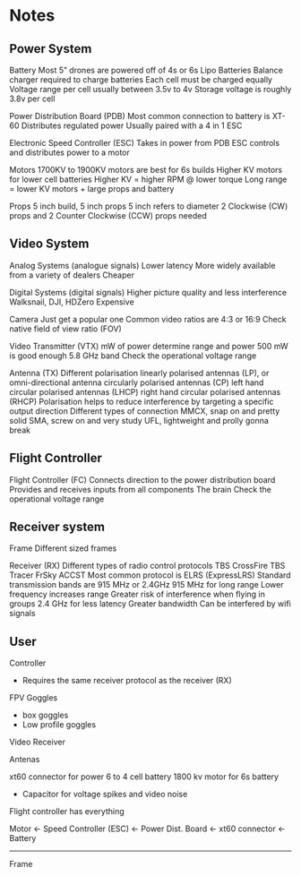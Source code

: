 
# Notes

## Power System

Battery
Most 5” drones are powered off of 4s or 6s Lipo Batteries
Balance charger required to charge batteries
Each cell must be charged equally
Voltage range per cell usually between 3.5v to 4v 
Storage voltage is roughly 3.8v per cell

Power Distribution Board (PDB)
Most common connection to battery is XT-60
Distributes regulated power
Usually paired with a 4 in 1 ESC

Electronic Speed Controller (ESC)
Takes in power from PDB
ESC controls and distributes power to a motor

Motors
1700KV to 1900KV motors are best for 6s builds
Higher KV motors for lower cell batteries 
Higher KV = higher RPM @ lower torque
Long range = lower KV motors + large props and battery

Props
5 inch build, 5 inch props
5 inch refers to diameter
2 Clockwise (CW) props and 2 Counter Clockwise (CCW) props needed 


## Video System

Analog Systems (analogue signals)
Lower latency
More widely available from a variety of dealers
Cheaper

Digital Systems (digital signals)
Higher picture quality and less interference
Walksnail, DJI, HDZero
Expensive 

Camera 
Just get a popular one
Common video ratios are 4:3 or 16:9
Check native field of view ratio (FOV)

Video Transmitter (VTX)
mW of power determine range and power
500 mW is good enough
5.8 GHz band 
Check the operational voltage range

Antenna (TX)
Different polarisation
linearly polarised antennas (LP), or omni-directional antenna
circularly polarised antennas (CP)
left hand circular polarised antennas (LHCP)
right hand circular polarised antennas (RHCP)
Polarisation helps to reduce interference by targeting a specific output direction
Different types of connection
MMCX, snap on and pretty solid
SMA, screw on and very study
UFL, lightweight and prolly gonna break


## Flight Controller

Flight Controller (FC)
Connects direction to the power distribution board
Provides and receives inputs from all components
The brain
Check the operational voltage range


## Receiver system

Frame
Different sized frames

Receiver (RX)
Different types of radio control protocols
TBS CrossFire
TBS Tracer
FrSky ACCST
Most common protocol is ELRS (ExpressLRS)
Standard transmission bands are 915 MHz or 2.4GHz
915 MHz for long range
Lower frequency increases range
Greater risk of interference when flying in groups
2.4 GHz for less latency
Greater bandwidth
Can be interfered by wifi signals


## User

Controller
- Requires the same receiver protocol as the receiver (RX)

FPV Goggles
- box goggles
- Low profile goggles

Video Receiver

Antenas



xt60 connector for power
6 to 4 cell battery
1800 kv motor for 6s battery

- Capacitor for voltage spikes and video noise


Flight controller has everything


Motor <- Speed Controller (ESC) <- Power Dist. Board <- xt60 connector <- Battery

-----
Frame















